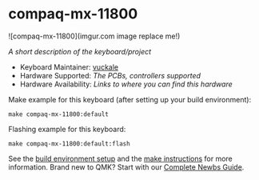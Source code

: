 # compaq-mx-11800

![compaq-mx-11800](imgur.com image replace me!)

*A short description of the keyboard/project*

* Keyboard Maintainer: [vuckale](https://github.com/vuckale)
* Hardware Supported: *The PCBs, controllers supported*
* Hardware Availability: *Links to where you can find this hardware*

Make example for this keyboard (after setting up your build environment):

    make compaq-mx-11800:default

Flashing example for this keyboard:

    make compaq-mx-11800:default:flash

See the [build environment setup](https://docs.qmk.fm/#/getting_started_build_tools) and the [make instructions](https://docs.qmk.fm/#/getting_started_make_guide) for more information. Brand new to QMK? Start with our [Complete Newbs Guide](https://docs.qmk.fm/#/newbs).
